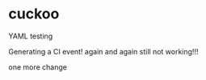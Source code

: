 # cuckoo
YAML testing

Generating a CI event!
again
and again
still not working!!!


one more change
